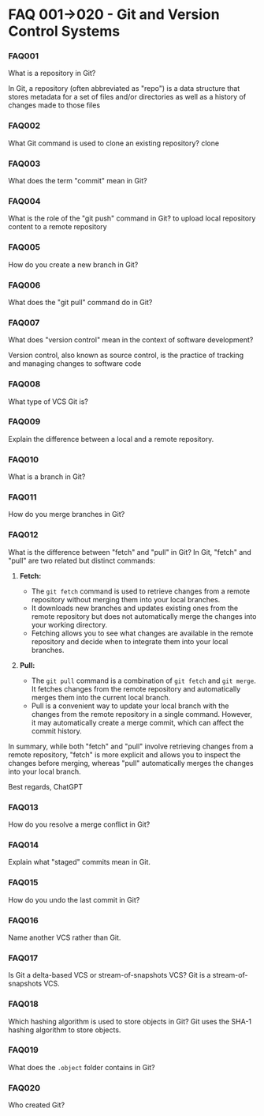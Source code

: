 # FAQ 001->020 - Git and Version Control Systems

### FAQ001
What is a repository in Git?

In Git, a repository (often abbreviated as "repo") is a data structure that stores metadata for a set of files and/or directories as well as a history of changes made to those files

### FAQ002
What Git command is used to clone an existing repository? clone

### FAQ003
What does the term "commit" mean in Git?

### FAQ004
What is the role of the "git push" command in Git?
to upload local repository content to a remote repository

### FAQ005
How do you create a new branch in Git?

### FAQ006
What does the "git pull" command do in Git?

### FAQ007
What does "version control" mean in the context of software development?

Version control, also known as source control, is the practice of tracking and managing changes to software code

### FAQ008
What type of VCS Git is?

### FAQ009
Explain the difference between a local and a remote repository.

### FAQ010
What is a branch in Git?

### FAQ011
How do you merge branches in Git?

### FAQ012
What is the difference between "fetch" and "pull" in Git?
In Git, "fetch" and "pull" are two related but distinct commands:

1. **Fetch:**
   - The `git fetch` command is used to retrieve changes from a remote repository without merging them into your local branches.
   - It downloads new branches and updates existing ones from the remote repository but does not automatically merge the changes into your working directory.
   - Fetching allows you to see what changes are available in the remote repository and decide when to integrate them into your local branches.

2. **Pull:**
   - The `git pull` command is a combination of `git fetch` and `git merge`. It fetches changes from the remote repository and automatically merges them into the current local branch.
   - Pull is a convenient way to update your local branch with the changes from the remote repository in a single command. However, it may automatically create a merge commit, which can affect the commit history.

In summary, while both "fetch" and "pull" involve retrieving changes from a remote repository, "fetch" is more explicit and allows you to inspect the changes before merging, whereas "pull" automatically merges the changes into your local branch.

Best regards,
ChatGPT

### FAQ013
How do you resolve a merge conflict in Git?

### FAQ014
Explain what "staged" commits mean in Git.

### FAQ015
How do you undo the last commit in Git?

### FAQ016
Name another VCS rather than Git.

### FAQ017
Is Git a delta-based VCS or stream-of-snapshots VCS?
Git is a stream-of-snapshots VCS.

### FAQ018
Which hashing algorithm is used to store objects in Git?
Git uses the SHA-1 hashing algorithm to store objects.

### FAQ019
What does the `.object` folder contains in Git?

### FAQ020
Who created Git?
